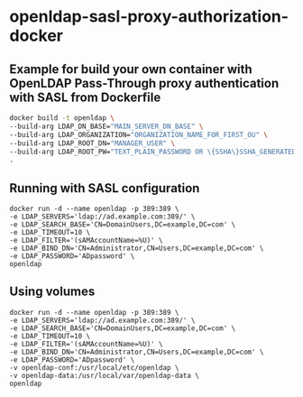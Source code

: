 # openldap-sasl-proxy-authorization-docker

## Example for build your own container with OpenLDAP Pass-Through proxy authentication with SASL from Dockerfile
```sh
docker build -t openldap \
--build-arg LDAP_DN_BASE="MAIN_SERVER_DN_BASE" \
--build-arg LDAP_ORGANIZATION="ORGANIZATION_NAME_FOR_FIRST_OU" \
--build-arg LDAP_ROOT_DN="MANAGER_USER" \
--build-arg LDAP_ROOT_PW="TEXT_PLAIN_PASSWORD OR \{SSHA\}SSHA_GENERATED_CODE_PASSWORD" \
.
```

## Running with SASL configuration
```
docker run -d --name openldap -p 389:389 \
-e LDAP_SERVERS='ldap://ad.example.com:389/' \
-e LDAP_SEARCH_BASE='CN=DomainUsers,DC=example,DC=com' \
-e LDAP_TIMEOUT=10 \
-e LDAP_FILTER='(sAMAccountName=%U)' \
-e LDAP_BIND_DN='CN=Administrator,CN=Users,DC=example,DC=com' \
-e LDAP_PASSWORD='ADpassword' \
openldap
```

## Using volumes
```
docker run -d --name openldap -p 389:389 \
-e LDAP_SERVERS='ldap://ad.example.com:389/' \
-e LDAP_SEARCH_BASE='CN=DomainUsers,DC=example,DC=com' \
-e LDAP_TIMEOUT=10 \
-e LDAP_FILTER='(sAMAccountName=%U)' \
-e LDAP_BIND_DN='CN=Administrator,CN=Users,DC=example,DC=com' \
-e LDAP_PASSWORD='ADpassword' \
-v openldap-conf:/usr/local/etc/openldap \
-v openldap-data:/usr/local/var/openldap-data \
openldap
```
